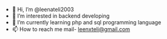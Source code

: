 - 👋 Hi, I’m @leenateli2003
- 👀 I’m interested in backend developing
- 🌱 I’m currently learning php and sql programming language
- 📫 How to reach me mail- leenxteli@gmail.com

<!---
leenateli2003/leenateli2003 is a ✨ special ✨ repository because its `README.md` (this file) appears on your GitHub profile.
You can click the Preview link to take a look at your changes.
--->
